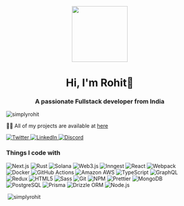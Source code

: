 <div align="center">
  <img height="150" src="https://camo.githubusercontent.com/0ceaf4c8b06bfdc34e567e297a9e4f1adb36b9e79cb7f6b9c6d45b30e4098782/68747470733a2f2f692e696d6775722e636f6d2f344153616679302e706e67"  />
</div>

###
<h1 align="center">Hi, I'm Rohit👋</h1>
<h3 align="center">A passionate Fullstack developer from India</h3>

<p align="left"> <img src="https://komarev.com/ghpvc/?username=simplyrohit&label=Profile%20views&color=0e75b6&style=flat" alt="simplyrohit" /> </p>

👨‍💻 All of my projects are available at [here](https://simplyrohit.vercel.app/)


<p align="left">
  <a href="https://x.com/WasATrueWarrior" target="_blank">
    <img src="https://img.shields.io/badge/Twitter-1DA1F2?style=flat-square&logo=x&logoColor=white" alt="Twitter" />
  </a>
  <a href="https://linkedin.com/in/Simply-Rohit" target="_blank">
    <img src="https://img.shields.io/badge/LinkedIn-0A66C2?style=flat-square&logo=linkedin&logoColor=white" alt="LinkedIn" />
  </a>
  <a href="https://t.me/r0hlttt" target="_blank">
    <img src="https://img.shields.io/badge/Telegram-5865F2?style=flat-square&logo=telegram&logoColor=white" alt="Discord" />
  </a>
</p>
<h3 >Things I code with</h3>
<p>
  <img alt="Next.js" src="https://img.shields.io/badge/-Next-43853d?style=flat-square&logo=next.js&logoColor=white" />
  <img alt="Rust" src="https://img.shields.io/badge/-Rust-000000?style=flat-square&logo=rust&logoColor=white" />
  <img alt="Solana" src="https://img.shields.io/badge/-Solana-9945FF?style=flat-square&logo=solana&logoColor=white" />
  <img alt="Web3.js" src="https://img.shields.io/badge/-Web3.js-F16822?style=flat-square&logo=web3.js&logoColor=white" />
  <img alt="Inngest" src="https://img.shields.io/badge/-Inngest-000000?style=flat-square&logo=data:image/svg+xml;base64,PHN2ZyBmaWxsPSIjZmZmIiB4bWxucz0iaHR0cDovL3d3dy53My5vcmcvMjAwMC9zdmciIHdpZHRoPSIyMCIgaGVpZ2h0PSIyMCI+PHJlY3Qgd2lkdGg9IjIwIiBoZWlnaHQ9IjIwIiBmaWxsPSIjMDAwIi8+PC9zdmc+" />
  <img alt="React" src="https://img.shields.io/badge/-React-45b8d8?style=flat-square&logo=react&logoColor=white" />
  <img alt="Webpack" src="https://img.shields.io/badge/-Webpack-8DD6F9?style=flat-square&logo=webpack&logoColor=white" />
  <img alt="Docker" src="https://img.shields.io/badge/-Docker-46a2f1?style=flat-square&logo=docker&logoColor=white" />
  <img alt="GitHub Actions" src="https://img.shields.io/badge/-Github_Actions-2088FF?style=flat-square&logo=github-actions&logoColor=white" />
  <img alt="Amazon AWS" src="https://img.shields.io/badge/-AWS-232F3E?style=flat-square&logo=amazon-aws&logoColor=white" />
  <img alt="TypeScript" src="https://img.shields.io/badge/-TypeScript-007ACC?style=flat-square&logo=typescript&logoColor=white" />
  <img alt="GraphQL" src="https://img.shields.io/badge/-GraphQL-E10098?style=flat-square&logo=graphql&logoColor=white" />
  <img alt="Redux" src="https://img.shields.io/badge/-Redux-764ABC?style=flat-square&logo=redux&logoColor=white" />
  <img alt="HTML5" src="https://img.shields.io/badge/-HTML5-E34F26?style=flat-square&logo=html5&logoColor=white" />
  <img alt="Sass" src="https://img.shields.io/badge/-Sass-CC6699?style=flat-square&logo=sass&logoColor=white" />
  <img alt="Git" src="https://img.shields.io/badge/-Git-F05032?style=flat-square&logo=git&logoColor=white" />
  <img alt="NPM" src="https://img.shields.io/badge/-NPM-CB3837?style=flat-square&logo=npm&logoColor=white" />
  <img alt="Prettier" src="https://img.shields.io/badge/-Prettier-F7B93E?style=flat-square&logo=prettier&logoColor=white" />
  <img alt="MongoDB" src="https://img.shields.io/badge/-MongoDB-13aa52?style=flat-square&logo=mongodb&logoColor=white" />
  <img alt="PostgreSQL" src="https://img.shields.io/badge/-PostgreSQL-336791?style=flat-square&logo=postgresql&logoColor=white" />
  <img alt="Prisma" src="https://img.shields.io/badge/-Prisma-2D3748?style=flat-square&logo=prisma&logoColor=white" />
  <img alt="Drizzle ORM" src="https://img.shields.io/badge/-Drizzle-000000?style=flat-square&logo=data:image/svg+xml;base64,PHN2ZyBmaWxsPSIjZmZmIiB4bWxucz0iaHR0cDovL3d3dy53My5vcmcvMjAwMC9zdmciIHdpZHRoPSIyMCIgaGVpZ2h0PSIyMCI+PHJlY3Qgd2lkdGg9IjIwIiBoZWlnaHQ9IjIwIiBmaWxsPSIjMDAwIi8+PC9zdmc+" />
  <img alt="Node.js" src="https://img.shields.io/badge/-Nodejs-43853d?style=flat-square&logo=node.js&logoColor=white" />
</p>


<p>&nbsp;<img align="center" src="https://github-readme-stats.vercel.app/api?username=simplyrohit&show_icons=true&locale=en" alt="simplyrohit" /></p>



